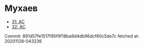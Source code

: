 # Мухаев
- [31: AC](31.md)
- [32: AC](32.md)

Commit: 891d57fe1517f95f9f18ba9d4db96dcf60c5de7c
 fetched at: 20201128-043236
